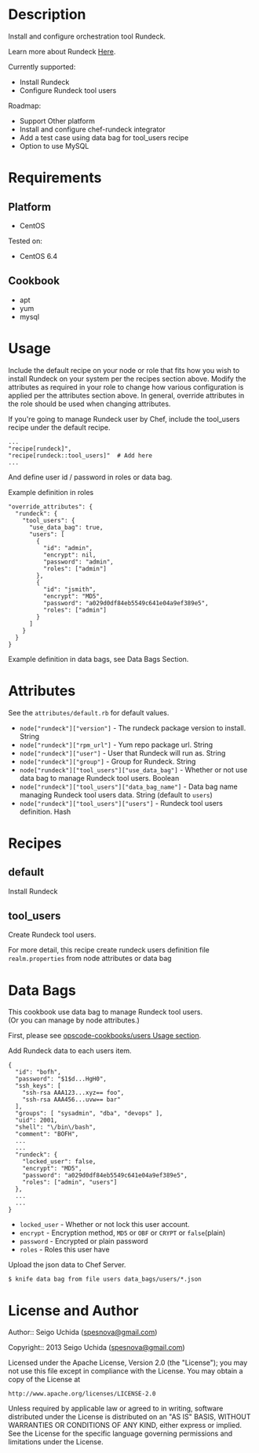 # Description
Install and configure orchestration tool Rundeck.

Learn more about Rundeck [Here](http://rundeck.org/).

Currently supported:

* Install Rundeck
* Configure Rundeck tool users

Roadmap:

* Support Other platform
* Install and configure chef-rundeck integrator
* Add a test case using data bag for tool_users recipe
* Option to use MySQL

# Requirements
## Platform

* CentOS

Tested on:

* CentOS 6.4

## Cookbook

* apt
* yum
* mysql

# Usage
Include the default recipe on your node or role that fits how you wish to install Rundeck on your system per the recipes section above. Modify the attributes as required in your role to change how various configuration is applied per the attributes section above. In general, override attributes in the role should be used when changing attributes.

If you're going to manage Rundeck user by Chef, include the tool_users recipe under the default recipe.

    ...
    "recipe[rundeck]",
    "recipe[rundeck::tool_users]"  # Add here
    ...

And define user id / password in roles or data bag.

Example definition in roles

    "override_attributes": {
      "rundeck": {
        "tool_users": {
          "use_data_bag": true,
          "users": [
            {
              "id": "admin",
              "encrypt": nil,
              "password": "admin",
              "roles": ["admin"]
            },
            {
              "id": "jsmith",
              "encrypt": "MD5",
              "password": "a029d0df84eb5549c641e04a9ef389e5",
              "roles": ["admin"]
            }
          ]
        }
      }
    }

Example definition in data bags, see Data Bags Section.

# Attributes
See the `attributes/default.rb` for default values.

* `node["rundeck"]["version"]` - The rundeck package version to install. String
* `node["rundeck"]["rpm_url"]` - Yum repo package url. String
* `node["rundeck"]["user"]` - User that Rundeck will run as. String
* `node["rundeck"]["group"]` - Group for Rundeck. String
* `node["rundeck"]["tool_users"]["use_data_bag"]` - Whether or not use data bag to manage Rundeck tool users. Boolean
* `node["rundeck"]["tool_users"]["data_bag_name"]` - Data bag name managing Rundeck tool users data. String (default to `users`)
* `node["rundeck"]["tool_users"]["users"]` - Rundeck tool users definition. Hash

# Recipes
## default
Install Rundeck

## tool_users
Create Rundeck tool users.

For more detail, this recipe create rundeck users definition file `realm.properties`
from node attributes or data bag

# Data Bags
This cookbook use data bag to manage Rundeck tool users.  
(Or you can manage by node attributes.)

First, please see [opscode-cookbooks/users Usage section](https://github.com/opscode-cookbooks/users#usage).

Add Rundeck data to each users item.
```
{
  "id": "bofh",
  "password": "$1$d...HgH0",
  "ssh_keys": [
    "ssh-rsa AAA123...xyz== foo",
    "ssh-rsa AAA456...uvw== bar"
  ],
  "groups": [ "sysadmin", "dba", "devops" ],
  "uid": 2001,
  "shell": "\/bin\/bash",
  "comment": "BOFH",
  ...
  ...
  "rundeck": {
    "locked_user": false,
    "encrypt": "MD5",
    "password": "a029d0df84eb5549c641e04a9ef389e5",
    "roles": ["admin", "users"]
  },
  ...
  ...
}
```

* `locked_user` - Whether or not lock this user account.
* `encrypt` - Encryption method, `MD5` or `OBF` or `CRYPT` or `false`(plain)
* `password` - Encrypted or plain password
* `roles` - Roles this user have

Upload the json data to Chef Server.
```
$ knife data bag from file users data_bags/users/*.json
```

# License and Author

Author:: Seigo Uchida (<spesnova@gmail.com>)

Copyright:: 2013 Seigo Uchida (<spesnova@gmail.com>)

Licensed under the Apache License, Version 2.0 (the "License"); you may not use this file except in compliance with the License. You may obtain a copy of the License at

```
http://www.apache.org/licenses/LICENSE-2.0
```

Unless required by applicable law or agreed to in writing, software distributed under the License is distributed on an "AS IS" BASIS, WITHOUT WARRANTIES OR CONDITIONS OF ANY KIND, either express or implied. See the License for the specific language governing permissions and limitations under the License.

